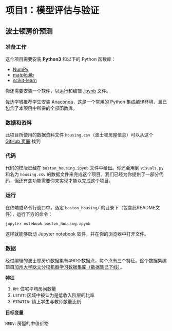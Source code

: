 # 项目1：模型评估与验证
## 波士顿房价预测

### 准备工作

这个项目需要安装 **Python3** 和以下的 Python 函数库：

- [NumPy](http://www.numpy.org/)
- [matplotlib](http://matplotlib.org/)
- [scikit-learn](http://scikit-learn.org/stable/)

你还需要安装一个软件，以运行和编辑 [.ipynb](http://jupyter.org/) 文件。

优达学城推荐学生安装 [Anaconda](https://www.continuum.io/downloads)，这是一个常用的 Python 集成编译环境，且已包含了本项目中所需的全部函数库。

### 数据和资料
此项目所使用的数据资料文件 `housing.csv`（波士顿房屋信息）可以从这个 [GitHub 页面](https://github.com/udacity/cn-machine-learning/tree/master/boston_housing) 找到

### 代码

代码的模版已经在 `boston_housing.ipynb` 文件中给出。你还会用到 `visuals.py` 和名为 `housing.csv` 的数据文件来完成这个项目。我们已经为你提供了一部分代码，但还有些功能需要你来实现才能以完成这个项目。

### 运行

在终端或命令行窗口中，选定 `boston_housing/` 的目录下（包含此README文件），运行下方的命令：

```jupyter notebook boston_housing.ipynb```

这样就能够启动 Jupyter notebook 软件，并在你的浏览器中打开文件。

### 数据

经过编辑的波士顿房价数据集有490个数据点，每个点有三个特征。这个数据集编辑自[加州大学欧文分校机器学习数据集库（数据集已下线）](https://archive.ics.uci.edu/ml/datasets.html)。

**特征**

1. `RM`: 住宅平均房间数量
2. `LSTAT`: 区域中被认为是低收入阶层的比率
3. `PTRATIO`: 镇上学生与教师数量比例

**目标变量**

`MEDV`: 房屋的中值价格